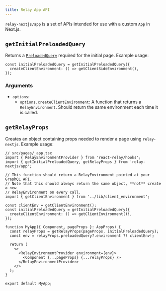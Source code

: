 ```yaml
---
title: Relay App API
---
```


`relay-nextjs/app` is a set of APIs intended for use with a custom `App` in Next.js.

## `getInitialPreloadedQuery`

Returns a [`PreloadedQuery`](https://relay.dev/docs/api-reference/use-preloaded-query)
required for the initial page. Example usage:

```tsx
const initialPreloadedQuery = getInitialPreloadedQuery({
  createClientEnvironment: () => getClientSideEnvironment(),
});
```

### Arguments

- `options`:
  - `options.createClientEnvironment`: A function that returns a `RelayEnvironment`. Should return
    the same environment each time it is called.

## `getRelayProps`

Creates an object containing props needed to render a page using `relay-nextjs`.
Example usage:

```tsx
// src/pages/_app.tsx
import { RelayEnvironmentProvider } from 'react-relay/hooks';
import { getInitialPreloadedQuery, getRelayProps } from 'relay-nextjs/app';

// This function should return a RelayEnvironment pointed at your GraphQL API.
// Note that this should always return the same object, **not** create a new
// RelayEnvironment on every call.
import { getClientEnvironment } from '../lib/client_environment';

const clientEnv = getClientEnvironment();
const initialPreloadedQuery = getInitialPreloadedQuery({
  createClientEnvironment: () => getClientEnvironment()!,
});

function MyApp({ Component, pageProps }: AppProps) {
  const relayProps = getRelayProps(pageProps, initialPreloadedQuery);
  const env = relayProps.preloadedQuery?.environment ?? clientEnv!;

  return (
    <>
      <RelayEnvironmentProvider environment={env}>
        <Component {...pageProps} {...relayProps} />
      </RelayEnvironmentProvider>
    </>
  );
}

export default MyApp;
```
